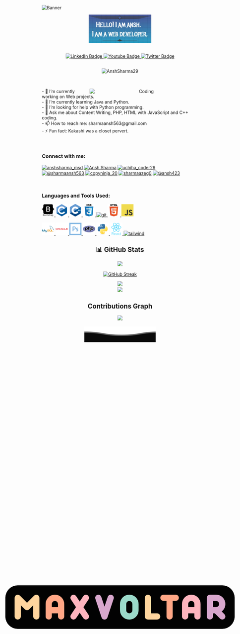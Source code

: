 ![Banner](https://camo.githubusercontent.com/34e2391334d75246d9c86c0a470a4b5606ab4dc84fb803930bc89635b4fce9c9/68747470733a2f2f7777772e6c616d626461746573742e636f6d2f7265736f75726365732f696d616765732f6e65777332342e676966)
<br>

<html>
<head>
  <style>
svg {
  position: absolute;
  top: 50%;
  left: 50%;
  width: 740px;
  height: 140px;
  transform: translate(-50%, -50%);
}

.path {
  stroke-dashoffset: 0;
  stroke-dasharray: 100%;
  animation: dash 4.5s linear;
}

.path:nth-child(10) {
  animation-delay: -2s;
}
.path:nth-child(9) {
  animation-delay: -1.75s;
}
.path:nth-child(8) {
  animation-delay: -1.5s;
}
.path:nth-child(7) {
  animation-delay: -1.5s;
}
.path:nth-child(6) {
  animation-delay: -1.25s;
}
.path:nth-child(5) {
  animation-delay: -1s;
}
.path:nth-child(4) {
  animation-delay: -0.75s;
}
.path:nth-child(3) {
  animation-delay: -0.5s;
}
.path:nth-child(2) {
  animation-delay: -0.25s;
}

@keyframes dash {
  0%,
  50% {
    stroke-dashoffset: 100%;
  }
  to {
    stroke-dashoffset: 0;
  }
}

  </style>
</head>
<body>
  
<svg viewBox="0 0 74 14">
    <g id="Page-1" stroke="none" stroke-width="1" fill="none" fill-rule="evenodd">
        <g id="Artboard" transform="translate(-9.000000, -7.000000)">
            <g id="Group-2" transform="translate(9.000000, 7.000000)">
                <rect id="Rectangle" fill="#020202" x="0" y="0" width="74" height="14" rx="4"></rect>
                <g id="Group" transform="translate(4.000000, 3.500000)" stroke-linecap="round" stroke-linejoin="round" stroke-width="2">
                    <path class="path" d="M62,6.5 L62,0.5 L64,0.5 C65.1045695,0.5 66,1.3954305 66,2.5 C66,3.6045695 65.1045695,4.5 64,4.5 L62,4.5 L62,4.5 L64,4.5 L66,6.5" id="r" stroke="#D8A7CD"></path>
                    <path class="path" d="M54,6.5 L54,2.5 C54,1.3954305 54.8954305,0.5 56,0.5 C57.1045695,0.5 58,1.3954305 58,2.5 L58,6.5 L58,6.5 L58,4.5 L54,4.5" id="a2" stroke="#FEB4BE"></path>
                    <polyline class="path" id="t" stroke="#FFA685" points="51 0.5 47 0.5 49 0.5 49 6.5"></polyline>
                    <polyline class="path" id="l" stroke="#FFD59E" points="42 0.5 42 6.5 45 6.5"></polyline>
                    <path class="path" d="M36,0.5 C37.1045695,0.5 38,1.3954305 38,2.5 L38,4.5 C38,5.6045695 37.1045695,6.5 36,6.5 C34.8954305,6.5 34,5.6045695 34,4.5 L34,2.5 C34,1.3954305 34.8954305,0.5 36,0.5 Z" id="o" stroke="#9BDACA"></path>
                    <polyline class="path" id="v" stroke="#D8A7CD" points="26 0.5 28 6.5 30 0.5"></polyline>
                    <path class="path" d="M18,6.5 L22,0.5" id="x2" stroke="#FEB4BE"></path>
                    <path class="path" d="M18,0.5 L22,6.5" id="x1" stroke="#FEB4BE"></path>
                    <path class="path" d="M10,6.5 L10,2.5 C10,1.3954305 10.8954305,0.5 12,0.5 C13.1045695,0.5 14,1.3954305 14,2.5 L14,6.5 L14,6.5 L14,4.5 L10,4.5" id="a" stroke="#FFA685"></path>
                    <polyline class="path" id="m" stroke="#FFD59E" transform="translate(3.000000, 3.500000) scale(-1, 1) translate(-3.000000, -3.500000) " points="6 6.5 6 0.5 3 3.5 3.66373598e-15 0.5 3.66373598e-15 6.5"></polyline>
                </g>
            </g>
        </g>
    </g>
  </svg>

</body>
</html>  
<div align="center">  
<p align="center"><img width="40%" alt="Hello everyone! My name's Ansh Sharma. I do coding,content creation and web development!" src="Source.JPG" /></a></p>
<br>
<div id="badges">
  <a href="https://www.linkedin.com/in/ansh-sharma-b01962252/">
    <img src="https://img.shields.io/badge/LinkedIn-blue?style=for-the-badge&logo=linkedin&logoColor=white" alt="LinkedIn Badge"/>
  </a>
  <a href="https://www.youtube.com/channel/UCJcgOIWWXv1uGtmyq0F5K8g">
    <img src="https://img.shields.io/badge/YouTube-red?style=for-the-badge&logo=youtube&logoColor=white" alt="Youtube Badge"/>
  </a>
  <a href="https://twitter.com/AnshSha73995017">
    <img src="https://img.shields.io/badge/Twitter-blue?style=for-the-badge&logo=twitter&logoColor=white" alt="Twitter Badge"/>
  </a>
</div>


<br>
<p align="center"> <img src="https://komarev.com/ghpvc/?username=AnshSharma29&label=Profile%20views&color=0e75b6&style=flat" alt="AnshSharma29" /> </p>
<br><br>
<img align="right" alt="Coding" width="350" src="https://raw.githubusercontent.com/chiraag-kakar/chiraag-kakar/master/hadder.gif">
<div align="left">
- 🔭 I’m currently working on Web projects. <br>
- 🌱 I’m currently learning Java and Python. <br>
- 🤔 I’m looking for help with Python programming. <br>
- 💬 Ask me about Content Writing, PHP, HTML with JavaScript and C++ coding. <br>
- 📫 How to reach me: sharmaansh563@gmail.com  <br>
- ⚡ Fun fact: Kakashi was a closet pervert. <br>
</div>
<br><br>
<h3 align="left">Connect with me:</h3>
<p align="left">
  
  
  <a href="https://www.instagram.com/anshsharma_msd/?igshid=ZDdkNTZiNTM%3D" target="blank">
    <img align="center" src="https://raw.githubusercontent.com/rahuldkjain/github-profile-readme-generator/master/src/images/icons/Social/instagram.svg" 
       alt="anshsharma_msd" height="30" width="40" />
  </a>
  <a href="https://www.facebook.com/profile.php?id=100004316642721" target="blank">
    <img align="center" src="https://raw.githubusercontent.com/rahuldkjain/github-profile-readme-generator/master/src/images/icons/Social/facebook.svg" alt="Ansh Sharma" height="30" width="40" />
  </a>
  <a href="https://www.codechef.com/users/uchiha_coder29" target="blank"><img align="center" src="https://cdn.jsdelivr.net/npm/simple-icons@3.1.0/icons/codechef.svg" alt="uchiha_coder29" height="30" width="40" style="background-color:white;" />
  </a>
  <a href="https://www.hackerrank.com/sharmaansh563?hr_r=1" target="blank"><img align="center" src="https://raw.githubusercontent.com/rahuldkjain/github-profile-readme-generator/master/src/images/icons/Social/hackerrank.svg" alt="@sharmaansh563" height="30" width="40" />
  </a>
  <a href="https://leetcode.com/copyninja_20/" target="blank"><img align="center" src="https://raw.githubusercontent.com/rahuldkjain/github-profile-readme-generator/master/src/images/icons/Social/leet-code.svg" alt="copyninja_20" height="30" width="40" />
  </a>
  <a href="https://auth.geeksforgeeks.org/user/sharmaazeg0" target="blank"><img align="center" src="https://raw.githubusercontent.com/rahuldkjain/github-profile-readme-generator/master/src/images/icons/Social/geeks-for-geeks.svg" alt="sharmaazeg0" height="30" width="40" />
  </a>
  <a href="https://www.hackerearth.com/@ansh423" target="blank"><img align="center" src="https://raw.githubusercontent.com/rahuldkjain/github-profile-readme-generator/master/src/images/icons/Social/hackerearth.svg" alt="@ansh423" height="30" width="40" />
  </a>
</p>
<br>
<h3 align="left">Languages and Tools Used:</h3>
<p align="left"> 
  <a href="https://getbootstrap.com" target="_blank" rel="noreferrer"> 
    <img src="https://raw.githubusercontent.com/devicons/devicon/master/icons/bootstrap/bootstrap-plain-wordmark.svg" alt="bootstrap" width="40" height="40"/> 
  </a> 
  <a href="https://www.cprogramming.com/" target="_blank" rel="noreferrer"> 
    <img src="https://raw.githubusercontent.com/devicons/devicon/master/icons/c/c-original.svg" alt="c" width="40" height="40"/> 
  </a> 
  <a href="https://www.w3schools.com/cpp/" target="_blank" rel="noreferrer"> 
    <img src="https://raw.githubusercontent.com/devicons/devicon/master/icons/cplusplus/cplusplus-original.svg" alt="cplusplus" width="40" height="40"/> 
  </a> 
  <a href="https://www.w3schools.com/css/" target="_blank" rel="noreferrer"> 
    <img src="https://raw.githubusercontent.com/devicons/devicon/master/icons/css3/css3-original-wordmark.svg" alt="css3" width="40" height="40"/> 
  </a> 
  <a href="https://git-scm.com/" target="_blank" rel="noreferrer"> 
    <img src="https://www.vectorlogo.zone/logos/git-scm/git-scm-icon.svg" alt="git" width="40" height="40"/> 
  </a> 
  <a href="https://www.w3.org/html/" target="_blank" rel="noreferrer"> 
  <img src="https://raw.githubusercontent.com/devicons/devicon/master/icons/html5/html5-original-wordmark.svg" alt="html5" width="40" height="40"/> 
  </a>  
  <a href="https://developer.mozilla.org/en-US/docs/Web/JavaScript" target="_blank" rel="noreferrer"> 
    <img src="https://raw.githubusercontent.com/devicons/devicon/master/icons/javascript/javascript-original.svg" alt="javascript" width="40" height="40"/> 
  </a> 
  <br> 
  <br>
  <a href="https://www.mysql.com/" target="_blank" rel="noreferrer"> 
    <img src="https://raw.githubusercontent.com/devicons/devicon/master/icons/mysql/mysql-original-wordmark.svg" alt="mysql" width="40" height="40"/> 
  </a>  
  <a href="https://www.oracle.com/" target="_blank" rel="noreferrer"> 
    <img src="https://raw.githubusercontent.com/devicons/devicon/master/icons/oracle/oracle-original.svg" alt="oracle" width="40" height="40"/> 
  </a> 
  <a href="https://www.photoshop.com/en" target="_blank" rel="noreferrer"> 
    <img src="https://raw.githubusercontent.com/devicons/devicon/master/icons/photoshop/photoshop-line.svg" alt="photoshop" width="40" height="40"/> 
  </a> 
  <a href="https://www.php.net" target="_blank" rel="noreferrer"> 
    <img src="https://raw.githubusercontent.com/devicons/devicon/master/icons/php/php-original.svg" alt="php" width="40" height="40"/> 
  </a> 
  <a href="https://www.python.org" target="_blank" rel="noreferrer"> 
    <img src="https://raw.githubusercontent.com/devicons/devicon/master/icons/python/python-original.svg" alt="python" width="40" height="40"/> 
  </a> 
  <a href="https://reactjs.org/" target="_blank" rel="noreferrer"> 
    <img src="https://raw.githubusercontent.com/devicons/devicon/master/icons/react/react-original-wordmark.svg" alt="react" width="40" height="40"/> 
  </a> 
  <a href="https://tailwindcss.com/" target="_blank" rel="noreferrer"> 
    <img src="https://www.vectorlogo.zone/logos/tailwindcss/tailwindcss-icon.svg" alt="tailwind" width="40" height="40"/> 
  </a> 
</p>

<h2>📊 GitHub Stats</h2>
<!-- ![](https://github-readme-stats.vercel.app/api?username=AnshSharma29&theme=vision-friendly-dark&hide_border=false&include_all_commits=false&count_private=false)<br/> -->
<img src = "https://github-profile-summary-cards.vercel.app/api/cards/profile-details?username=AnshSharma29&theme=vue"/>
<br/>
<!-- ![](https://github-readme-streak-stats.herokuapp.com/?user=AnshSharma29&theme=vision-friendly-dark&hide_border=false)<br/> -->
<!-- ![](https://github-readme-stats.vercel.app/api/top-langs/?username=AnshSharma29&theme=vision-friendly-dark&hide_border=false&include_all_commits=false&count_private=false&layout=compact) -->

[![GitHub Streak](https://streak-stats.demolab.com/?user=AnshSharma29&theme=dracula)](https://git.io/streak-stats)
<!--  ## 🏆 GitHub Trophies
![](https://github-profile-trophy.vercel.app/?username=AnshSharma29&theme=juicyfresh&no-frame=false&no-bg=false&margin-w=4) -->
<!-- <p>&nbsp;<img align="center" src="https://github-readme-stats.vercel.app/api?username=AnshSharma29&show_icons=true&locale=en" alt="AnshSharma29" /></p> -->
<div>
  <a href="https://github.com/AnshSharma29">
    <img height="150em" src="https://github-readme-stats.vercel.app/api?username=AnshSharma29&count_private=true&include_all_commits=true&show_icons=true&theme=dracula&hide_border=false&show_owner=true"/><br>
   <img height="150em" src="https://github-readme-stats.vercel.app/api/top-langs/?username=AnshSharma29&&langs_count=8&theme=dracula&hide_border=false&&layout=compact"/> 
  </a>
</div>
<h2 align="center">Contributions Graph</h2>
<img src="https://github.com/AnshSharma29/AnshSharma29/assets/115182995/f860bcd0-544d-4236-a13c-b0a0724dff49"/>

<br/>

<br/>
<img src="./assets/footer.svg">
</div>
